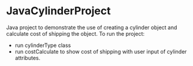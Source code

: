 # JavaCylinderProject
Java project to demonstrate the use of creating a cylinder object and calculate cost of shipping the object.
To run the project:
- run cylinderType class
- run costCalculate to show cost of shipping with user input of cylinder attributes.
